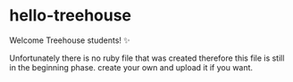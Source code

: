 # hello-treehouse
Welcome Treehouse students! :sparkles:

Unfortunately there is no ruby file that was created
therefore this file is still in the beginning phase.
create your own and upload it if you want.

